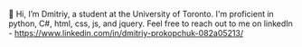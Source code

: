 👋 Hi, I’m Dmitriy, a student at the University of Toronto. I'm proficient in python, C#, html, css, js, and jquery. 
Feel free to reach out to me on linkedIn - https://www.linkedin.com/in/dmitriy-prokopchuk-082a05213/

